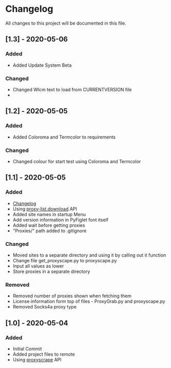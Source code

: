 # Changelog
All changes to this project will be documented in this file.

## [1.3] - 2020-05-06
### Added
- Added Update System Beta

### Changed
- Changed Wlcm text to load from CURRENTVERSION file
- 

## [1.2] - 2020-05-05
### Added
- Added Coloroma and Termcolor to requirements

### Changed
- Changed colour for start test using Coloroma and Termcolor


## [1.1] - 2020-05-05
### Added
- [Changelog](https://github.com/SkuzzyxD/ProxyGrab/blob/master/CHANGELOG.md)
- Using [proxy-list.download](https://proxy-list.download) API
- Added site names in startup Menu
- Add version information in PyFiglet font itself
- Added wait before getting proxies
- "Proxies/" path added to .gitignore

### Changed
- Moved sites to a separate directory and using it by calling out it function
- Change file get_proxyscape.py to proxyscape.py
- Input all values as lower
- Store proxies in a separate directory

### Removed
- Removed number of proxies shown when fetching them
- License information form top of files - ProxyGrab.py and proxyscape.py
- Removed Socks4a proxy type

## [1.0] - 2020-05-04
### Added
- Initial Commit
 - Added project files to remote
 - Using [proxyscrape](https://proxyscrape.com) API

[Unreleased]: https://github.com/olivierlacan/keep-a-changelog/compare/v1.0.0...HEAD
